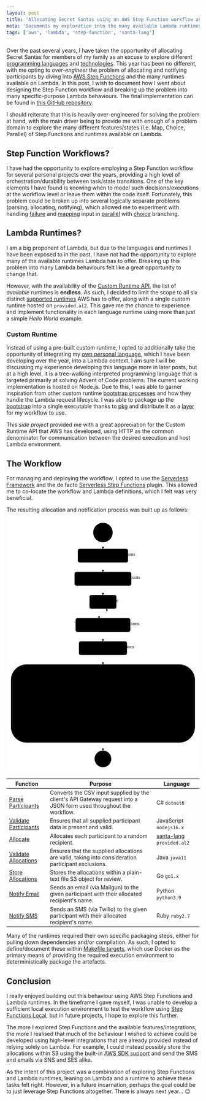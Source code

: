```yaml
---
layout: post
title: 'Allocating Secret Santas using an AWS Step Function workflow and every available Lambda runtime'
meta: 'Documents my exploration into the many available Lambda runtimes, by way of orchestrating a Step Function workflow for allocating Secret Santas.'
tags: ['aws', 'lambda', 'step-function', 'santa-lang']
---
```


Over the past several years, I have taken the opportunity of allocating Secret Santas for members of my family as an excuse to explore different [programming languages](../../2020/2020-10-23-allocating-and-notifying-secret-santas-via-email-using-clojure/index.md) and [technologies](../../2021/2021-11-03-building-a-secret-santa-allocator-and-sms-sender-using-a-raspberry-pi-pico-micropython-and-sim800l-module/index.md).
This year has been no different, with me opting to _over-engineer_ the problem of allocating and notifying participants by diving into [AWS Step Functions](https://aws.amazon.com/step-functions/) and the many runtimes available on Lambda.
In this post, I wish to document how I went about designing the Step Function workflow and breaking up the problem into many specific-purpose Lambda behaviours.
The final implementation can be found in [this GitHub repository](https://github.com/eddmann/step-function-secret-santa).

<!--more-->

I should reiterate that this is heavily over-engineered for solving the problem at hand, with the main driver being to provide me with enough of a problem domain to explore the many different features/states (i.e. Map, Choice, Parallel) of Step Functions and runtimes available on Lambda.

## Step Function Workflows?

I have had the opportunity to explore employing a Step Function workflow for several personal projects over the years, providing a high level of orchestration/durability between task/state transitions.
One of the key elements I have found is knowing when to model such decisions/executions at the workflow level or leave them within the code itself.
Fortunately, this problem could be broken up into several logically separate problems (parsing, allocating, notifying), which allowed me to experiment with handling [failure](https://docs.aws.amazon.com/step-functions/latest/dg/concepts-error-handling.html) and [mapping](https://docs.aws.amazon.com/step-functions/latest/dg/amazon-states-language-map-state.html) input in [parallel](https://docs.aws.amazon.com/step-functions/latest/dg/amazon-states-language-parallel-state.html) with [choice](https://docs.aws.amazon.com/step-functions/latest/dg/amazon-states-language-choice-state.html) branching.

## Lambda Runtimes?

I am a big proponent of Lambda, but due to the languages and runtimes I have been exposed to in the past, I have not had the opportunity to explore many of the available runtimes Lambda has to offer.
Breaking up this problem into many Lambda behaviours felt like a great opportunity to change that.

However, with the availability of the [Custom Runtime API](https://docs.aws.amazon.com/lambda/latest/dg/runtimes-custom.html), the list of _available_ runtimes is **endless**.
As such, I decided to limit the scope to all six distinct [supported runtimes](https://docs.aws.amazon.com/lambda/latest/dg/lambda-runtimes.html) AWS has to offer, along with a single custom runtime hosted on `provided.al2`.
This gave me the chance to experience and implement functionality in each language runtime using more than just a simple _Hello World_ example.

### Custom Runtime

Instead of using a pre-built custom runtime, I opted to additionally take the opportunity of integrating my [own personal language](https://github.com/eddmann/santa-lang-ts), which I have been developing over the year, into a Lambda context.
I am sure I will be discussing my experience developing this language more in later posts, but at a high level, it is a tree-walking interpreted programming language that is targeted primarily at solving Advent of Code problems.
The current working implementation is hosted on Node.js.
Due to this, I was able to garner inspiration from other custom runtime [bootstrap processes](https://github.com/lambci/node-custom-lambda/blob/master/v12.x/bootstrap.js) and how they handle the Lambda request lifecycle.
I was able to package up the [bootstrap](https://github.com/eddmann/santa-lang-ts/blob/main/src/lambda/src/index.ts) into a single executable thanks to [pkg](https://www.npmjs.com/package/pkg) and distribute it as a [layer](https://github.com/eddmann/santa-lang-ts/blob/main/Makefile#L50) for my workflow to use.

This _side project_ provided me with a great appreciation for the Custom Runtime API that AWS has developed, using HTTP as the common denominator for communication between the desired execution and host Lambda environment.

## The Workflow

For managing and deploying the workflow, I opted to use the [Serverless Framework](https://www.serverless.com/) and the de facto [Serverless Step Functions](https://www.serverless.com/plugins/serverless-step-functions) plugin.
This allowed me to co-locate the workflow and Lambda definitions, which I felt was very beneficial.

The resulting allocation and notification process was built up as follows:

[![The Step Function workflow](workflow.svg)](https://github.com/eddmann/step-function-secret-santa)

| Function                                                                                                            | Purpose                                                                                                            | Language                                                                                   |
| ------------------------------------------------------------------------------------------------------------------- | ------------------------------------------------------------------------------------------------------------------ | ------------------------------------------------------------------------------------------ |
| [Parse Participants](https://github.com/eddmann/step-function-secret-santa/tree/main/src/parse-participants/)       | Converts the CSV input supplied by the client's API Gateway request into a JSON form used throughout the workflow. | C# `dotnet6`                                                                               |
| [Validate Participants](https://github.com/eddmann/step-function-secret-santa/tree/main/src/validate-participants/) | Ensures that all supplied participant data is present and valid.                                                   | JavaScript `nodejs16.x`                                                                    |
| [Allocate](https://github.com/eddmann/step-function-secret-santa/tree/main/src/allocate/)                           | Allocates each participant to a random recipient.                                                                  | [santa-lang](https://github.com/eddmann/santa-lang-ts/tree/main/src/lambda) `provided.al2` |
| [Validate Allocations](https://github.com/eddmann/step-function-secret-santa/tree/main/src/validate-allocations/)   | Ensures that the supplied allocations are valid, taking into consideration participant exclusions.                 | Java `java11`                                                                              |
| [Store Allocations](https://github.com/eddmann/step-function-secret-santa/tree/main/src/store-allocations/)         | Stores the allocations within a plain-text file S3 object for review.                                              | Go `go1.x`                                                                                 |
| [Notify Email](https://github.com/eddmann/step-function-secret-santa/tree/main/src/notify-email/)                   | Sends an email (via Mailgun) to the given participant with their allocated recipient's name.                       | Python `python3.9`                                                                         |
| [Notify SMS](https://github.com/eddmann/step-function-secret-santa/tree/main/src/notify-sms/)                       | Sends an SMS (via Twilio) to the given participant with their allocated recipient's name.                          | Ruby `ruby2.7`                                                                             |

Many of the runtimes required their own specific packaging steps, either for pulling down dependencies and/or compilation.
As such, I opted to define/document these within [Makefile targets](https://github.com/eddmann/step-function-secret-santa/blob/main/Makefile), which use Docker as the primary means of providing the required execution environment to deterministically package the artefacts.

## Conclusion

I really enjoyed building out this behaviour using AWS Step Functions and Lambda runtimes.
In the timeframe I gave myself, I was unable to develop a sufficient local execution environment to test the workflow using [Step Functions Local](https://docs.aws.amazon.com/step-functions/latest/dg/sfn-local.html), but in future projects, I hope to explore this further.

The more I explored Step Functions and the available features/integrations, the more I realised that much of the behaviour I wished to achieve could be developed using high-level integrations that are already provided instead of relying solely on Lambda.
For example, I could instead possibly store the allocations within S3 using the built-in [AWS SDK support](https://docs.aws.amazon.com/step-functions/latest/dg/supported-services-awssdk.html) and send the SMS and emails via SNS and SES alike.

As the intent of this project was a combination of exploring Step Functions and Lambda runtimes, leaning on Lambda and a runtime to achieve these tasks felt right.
However, in a future incarnation, perhaps the goal could be to just leverage Step Functions altogether.
There is always next year... 😉
